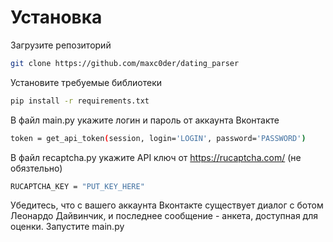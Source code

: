 # Установка

Загрузите репозиторий

```sh
git clone https://github.com/maxc0der/dating_parser
```

Установите требуемые библиотеки
```sh
pip install -r requirements.txt
```

В файл main.py укажите логин и пароль от аккаунта Вконтакте
```sh
token = get_api_token(session, login='LOGIN', password='PASSWORD')
```
В файл recaptcha.py укажите API ключ от https://rucaptcha.com/ (не обязтельно)
```sh
RUCAPTCHA_KEY = "PUT_KEY_HERE"
```
Убедитесь, что с вашего аккаунта Вконтакте существует диалог с ботом Леонардо Дайвинчик, и последнее сообщение - анкета, доступная для оценки. 
Запустите main.py
